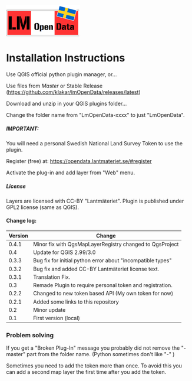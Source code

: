 ![GitHub Logo](/lm.png)
# Installation Instructions

Use QGIS official python plugin manager, or...

Use files from _Master_ or Stable Release (https://github.com/klakar/lmOpenData/releases/latest)

Download and unzip in your QGIS plugins folder...

Change the folder name from "LmOpenData-xxxx" to just "LmOpenData".

##### IMPORTANT: 
You will need a personal Swedish National Land Survey Token to use the plugin.

Register (free) at: https://opendata.lantmateriet.se/#register

Activate the plug-in and add layer from "Web" menu.

##### License
Layers are licensed with CC-BY "Lantmäteriet".
Plugin is published under GPL2 license (same as QGIS).

#### Change log:
Version|Change
-------|------
0.4.1|Minor fix with QgsMapLayerRegistry changed to QgsProject
0.4|Update for QGIS 2.99/3.0
0.3.3|Bug fix for initial python error about "incompatible types"
0.3.2|Bug fix and added CC-BY Lantmäteriet license text.
0.3.1|Translation Fix.
0.3|Remade Plugin to require personal token and registration.
0.2.2|Changed to new token based API (My own token for now)
0.2.1|Added some links to this repository
0.2|Minor update
0.1|First version (local)

### Problem solving
If you get a "Broken Plug-In" message you probably did not remove the "-master" part from the folder name. (Python sometimes don't like "-" )

Sometimes you need to add the token more than once. To avoid this you can add a second map layer the first time after you add the token.
